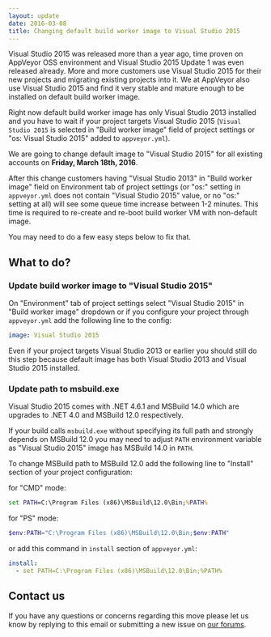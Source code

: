 ```yaml
---
layout: update
date: 2016-03-08
title: Changing default build worker image to Visual Studio 2015
---
```


Visual Studio 2015 was released more than a year ago, time proven on AppVeyor OSS environment and Visual Studio 2015 Update 1 was even released already.
More and more customers use Visual Studio 2015 for their new projects and migrating existing projects into it. We at AppVeyor also use Visual Studio 2015
and find it very stable and mature enough to be installed on default build worker image.

Right now default build worker image has only Visual Studio 2013 installed and you have to wait if your project targets Visual Studio 2015 (`Visual Studio 2015`
is selected in "Build worker image" field of project settings or "os: Visual Studio 2015" added to `appveyor.yml`).

We are going to change default image to "Visual Studio 2015" for all existing accounts on **Friday, March 18th, 2016**.

After this change customers having "Visual Studio 2013" in "Build worker image" field on Environment tab of project settings (or "os:" setting in `appveyor.yml`
does not contain "Visual Studio 2015" value, or no "os:" setting at all) will see some queue time increase between 1-2 minutes.
This time is required to re-create and re-boot build worker VM with non-default image.

You may need to do a few easy steps below to fix that.


## What to do?

### Update build worker image to "Visual Studio 2015"

On "Environment" tab of project settings select "Visual Studio 2015" in "Build worker image" dropdown or if you configure your project through `appveyor.yml`
add the following line to the config:

```yaml
image: Visual Studio 2015
```

Even if your project targets Visual Studio 2013 or earlier you should still do this step because default image has both Visual Studio 2013 and Visual Studio 2015 installed.

### Update path to msbuild.exe

Visual Studio 2015 comes with .NET 4.6.1 and MSBuild 14.0 which are upgrades to .NET 4.0 and MSBuild 12.0 respectively.

If your build calls `msbuild.exe` without specifying its full path and strongly depends on MSBuild 12.0 you may need to adjust `PATH` environment variable
as "Visual Studio 2015" image has MSBuild 14.0 in `PATH`.

To change MSBuild path to MSBuild 12.0 add the following line to "Install" section of your project configuration:

for "CMD" mode:

```bat
set PATH=C:\Program Files (x86)\MSBuild\12.0\Bin;%PATH%
```

for "PS" mode:

```powershell
$env:PATH="C:\Program Files (x86)\MSBuild\12.0\Bin;$env:PATH"
```

or add this command in `install` section of `appveyor.yml`:

```yaml
install:
  - set PATH=C:\Program Files (x86)\MSBuild\12.0\Bin;%PATH%
```

## Contact us

If you have any questions or concerns regarding this move please let us know by replying to this email or submitting a new issue on [our forums](/support#forums-and-support-tickets).
